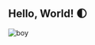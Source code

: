 ## Hello, World! 🌓
![boy](https://github.com/user-attachments/assets/0ae9d690-6955-4b1c-96c3-c532e269db1d)

<!-- Moon age: 0.3 days -->

